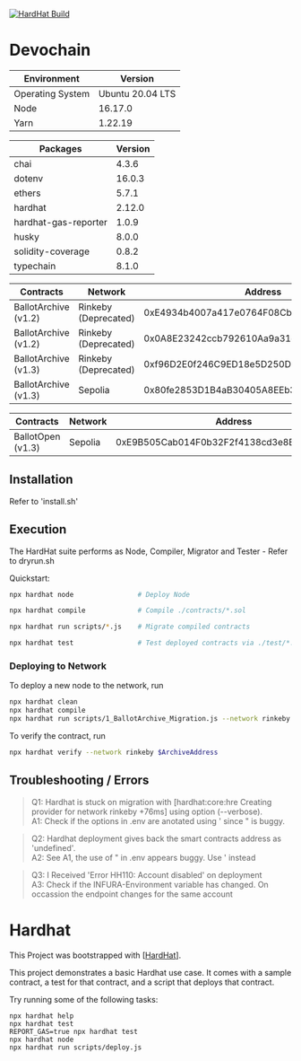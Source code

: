 [![HardHat Build](https://github.com/ThompsonA93/DevoChain/actions/workflows/hardhat-ci.yml/badge.svg)](https://github.com/ThompsonA93/DevoChain/actions/workflows/hardhat-ci.yml)

# Devochain

| Environment      | Version          |
| ---------------- | ---------------- |
| Operating System | Ubuntu 20.04 LTS |
| Node             | 16.17.0          |
| Yarn             | 1.22.19          |

| Packages             | Version |
| -------------------- | ------- |
| chai                 | 4.3.6   |
| dotenv               | 16.0.3  |
| ethers               | 5.7.1   |
| hardhat              | 2.12.0  |
| hardhat-gas-reporter | 1.0.9   |
| husky                | 8.0.0   |
| solidity-coverage    | 0.8.2   |
| typechain            | 8.1.0   |

| Contracts            | Network              | Address                                    |
| -------------------- | -------------------- | ------------------------------------------ |
| BallotArchive (v1.2) | Rinkeby (Deprecated) | 0xE4934b4007a417e0764F08Cbcd7F1db3EA66e69E |
| BallotArchive (v1.2) | Rinkeby (Deprecated) | 0x0A8E23242ccb792610Aa9a31e0A0c3223e5A9e90 |
| BallotArchive (v1.3) | Rinkeby (Deprecated) | 0xf96D2E0f246C9ED18e5D250D3C3Eb30E1C47f6Fd |
| BallotArchive (v1.3) | Sepolia              | 0x80fe2853D1B4aB30405A8EEb3611963EEA14a127 |

| Contracts         | Network | Address                                    |
| ----------------- | ------- | ------------------------------------------ |
| BallotOpen (v1.3) | Sepolia | 0xE9B505Cab014F0b32F2f4138cd3e8B5F237978e8 |

## Installation

Refer to 'install.sh'

## Execution

The HardHat suite performs as Node, Compiler, Migrator and Tester - Refer to dryrun.sh

Quickstart:

```sh
npx hardhat node                # Deploy Node

npx hardhat compile             # Compile ./contracts/*.sol

npx hardhat run scripts/*.js    # Migrate compiled contracts

npx hardhat test                # Test deployed contracts via ./test/*.js
```

### Deploying to Network

To deploy a new node to the network, run

```sh
npx hardhat clean
npx hardhat compile
npx hardhat run scripts/1_BallotArchive_Migration.js --network rinkeby --verbose
```

To verify the contract, run

```sh
npx hardhat verify --network rinkeby $ArchiveAddress
```

## Troubleshooting / Errors

> Q1: Hardhat is stuck on migration with [hardhat:core:hre Creating provider for network rinkeby +76ms] using option (--verbose).\
> A1: Check if the options in .env are anotated using ' since " is buggy.

> Q2: Hardhat deployment gives back the smart contracts address as 'undefined'.\
> A2: See A1, the use of " in .env appears buggy. Use ' instead

> Q3: I Received 'Error HH110: Account disabled' on deployment\
> A3: Check if the INFURA-Environment variable has changed. On occassion the endpoint changes for the same account

# Hardhat

This Project was bootstrapped with [[HardHat](https://hardhat.org/)].

This project demonstrates a basic Hardhat use case. It comes with a sample contract, a test for that contract, and a script that deploys that contract.

Try running some of the following tasks:

```shell
npx hardhat help
npx hardhat test
REPORT_GAS=true npx hardhat test
npx hardhat node
npx hardhat run scripts/deploy.js
```
